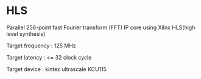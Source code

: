# HLS
Parallel 256-point fast Fourier transform (FFT) IP core using Xilnx HLS(high level synthesis)

Target frequency : 125 MHz

Target latency :  <= 32 clock cycle

Target device : kintex ultrascale KCU115

